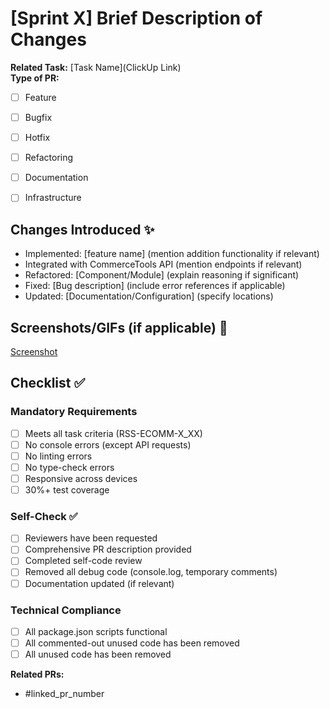 # [Sprint X] Brief Description of Changes

**Related Task:** [Task Name](ClickUp Link)  
**Type of PR:**
- [ ] Feature
- [ ] Bugfix
- [ ] Hotfix
- [ ] Refactoring
- [ ] Documentation
- [ ] Infrastructure


## Changes Introduced ✨
- Implemented: [feature name] (mention addition functionality if relevant)
- Integrated with CommerceTools API (mention endpoints if relevant)
- Refactored: [Component/Module] (explain reasoning if significant)
- Fixed: [Bug description] (include error references if applicable)
- Updated: [Documentation/Configuration] (specify locations)

## Screenshots/GIFs (if applicable) 📸
[Screenshot](url)

## Checklist ✅
### Mandatory Requirements
- [ ] Meets all task criteria (RSS-ECOMM-X_XX)
- [ ] No console errors (except API requests)
- [ ] No linting errors
- [ ] No type-check errors
- [ ] Responsive across devices
- [ ] 30%+ test coverage 

### Self-Check ✅ 
- [ ] Reviewers have been requested
- [ ] Comprehensive PR description provided
- [ ] Completed self-code review
- [ ] Removed all debug code (console.log, temporary comments)
- [ ] Documentation updated (if relevant)

### Technical Compliance
- [ ] All package.json scripts functional
- [ ] All commented-out unused code has been removed
- [ ] All unused code has been removed

**Related PRs:**
- #linked_pr_number  